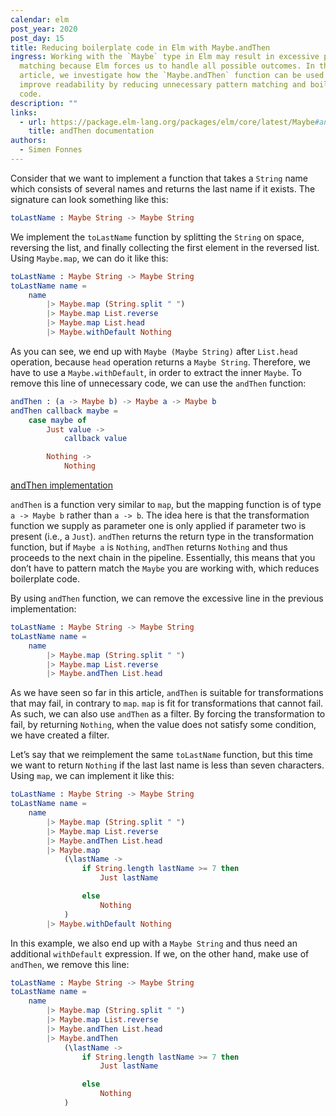 ```yaml
---
calendar: elm
post_year: 2020
post_day: 15
title: Reducing boilerplate code in Elm with Maybe.andThen
ingress: Working with the `Maybe` type in Elm may result in excessive pattern
  matching because Elm forces us to handle all possible outcomes. In this
  article, we investigate how the `Maybe.andThen` function can be used to
  improve readability by reducing unnecessary pattern matching and boilerplate
  code.
description: ""
links:
  - url: https://package.elm-lang.org/packages/elm/core/latest/Maybe#andThen
    title: andThen documentation
authors:
  - Simen Fonnes
---
```

Consider that we want to implement a function that takes a `String` name which consists of several names and returns the last name if it exists. The signature can look something like this:

```elm
toLastName : Maybe String -> Maybe String
```
We implement the `toLastName` function by splitting the `String` on space, reversing the list, and finally collecting the first element in the reversed list. Using `Maybe.map`, we can do it like this:

```elm
toLastName : Maybe String -> Maybe String
toLastName name =
    name
        |> Maybe.map (String.split " ")
        |> Maybe.map List.reverse
        |> Maybe.map List.head
        |> Maybe.withDefault Nothing
```

As you can see, we end up with `Maybe (Maybe String)` after `List.head` operation, because `head` operation returns a `Maybe String`. Therefore, we have to use a `Maybe.withDefault`, in order to extract the inner `Maybe`. To remove this line of unnecessary code, we can use the `andThen` function:

```elm
andThen : (a -> Maybe b) -> Maybe a -> Maybe b
andThen callback maybe =
    case maybe of
        Just value ->
            callback value

        Nothing ->
            Nothing
```
[andThen implementation](https://package.elm-lang.org/packages/elm/core/latest/Maybe#andThen)

`andThen` is a function very similar to `map`, but the mapping function is of type `a -> Maybe b` rather than `a -> b`. The idea here is that the transformation function we supply as parameter one is only applied if parameter two is present (i.e., a `Just`). `andThen` returns the return type in the transformation function, but if `Maybe a` is `Nothing`, `andThen` returns `Nothing` and thus proceeds to the next chain in the pipeline. Essentially, this means that you don’t have to pattern match the `Maybe` you are working with, which reduces boilerplate code.

By using `andThen` function, we can remove the excessive line in the previous implementation:

```elm
toLastName : Maybe String -> Maybe String
toLastName name =
    name
        |> Maybe.map (String.split " ")
        |> Maybe.map List.reverse
        |> Maybe.andThen List.head
```

As we have seen so far in this article, `andThen` is suitable for transformations that may fail, in contrary to `map`. `map` is fit for transformations that cannot fail. As such, we can also use `andThen` as a filter. By forcing the transformation to fail, by returning `Nothing`, when the value does not satisfy some condition, we have created a filter. 

Let’s say that we reimplement the same `toLastName` function, but this time we want to return `Nothing` if the last last name is less than seven characters. Using `map`, we can implement it like this:

```elm
toLastName : Maybe String -> Maybe String
toLastName name =
    name
        |> Maybe.map (String.split " ")
        |> Maybe.map List.reverse
        |> Maybe.andThen List.head
        |> Maybe.map
            (\lastName ->
                if String.length lastName >= 7 then
                    Just lastName

                else
                    Nothing
            )
        |> Maybe.withDefault Nothing
```

In this example, we also end up with a `Maybe String` and thus need an additional `withDefault` expression. If we, on the other hand, make use of `andThen`, we remove this line:

```elm
toLastName : Maybe String -> Maybe String
toLastName name =
    name
        |> Maybe.map (String.split " ")
        |> Maybe.map List.reverse
        |> Maybe.andThen List.head
        |> Maybe.andThen
            (\lastName ->
                if String.length lastName >= 7 then
                    Just lastName

                else
                    Nothing
            )
```